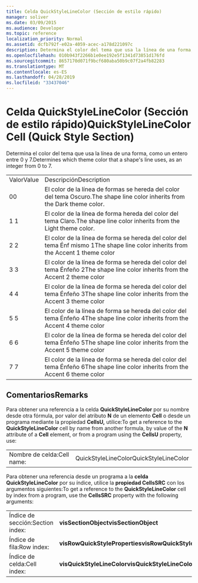 ```yaml
---
title: Celda QuickStyleLineColor (Sección de estilo rápido)
manager: soliver
ms.date: 03/09/2015
ms.audience: Developer
ms.topic: reference
localization_priority: Normal
ms.assetid: dcfb792f-e02a-4059-acec-a178d221097c
description: Determina el color del tema que usa la línea de una forma, como un número entero entre 0 y 7.
ms.openlocfilehash: 010b943f2266b1e0ee192e5f1341d73851d176fd
ms.sourcegitcommit: 8657170d071f9bcf680aba50b9c07f2a4fb82283
ms.translationtype: MT
ms.contentlocale: es-ES
ms.lasthandoff: 04/28/2019
ms.locfileid: "33437046"
---
```

# <a name="quickstylelinecolor-cell-quick-style-section"></a><span data-ttu-id="0b387-103">Celda QuickStyleLineColor (Sección de estilo rápido)</span><span class="sxs-lookup"><span data-stu-id="0b387-103">QuickStyleLineColor Cell (Quick Style Section)</span></span>

<span data-ttu-id="0b387-104">Determina el color del tema que usa la línea de una forma, como un entero entre 0 y 7.</span><span class="sxs-lookup"><span data-stu-id="0b387-104">Determines which theme color that a shape's line uses, as an integer from 0 to 7.</span></span>
  
|||
|:-----|:-----|
|<span data-ttu-id="0b387-105">Valor</span><span class="sxs-lookup"><span data-stu-id="0b387-105">Value</span></span>  <br/> |<span data-ttu-id="0b387-106">Descripción</span><span class="sxs-lookup"><span data-stu-id="0b387-106">Description</span></span>  <br/> |
|<span data-ttu-id="0b387-107">0</span><span class="sxs-lookup"><span data-stu-id="0b387-107">0</span></span>  <br/> |<span data-ttu-id="0b387-108">El color de la línea de formas se hereda del color del tema Oscuro.</span><span class="sxs-lookup"><span data-stu-id="0b387-108">The shape line color inherits from the Dark theme color.</span></span>  <br/> |
|<span data-ttu-id="0b387-109">1 </span><span class="sxs-lookup"><span data-stu-id="0b387-109">1</span></span>  <br/> |<span data-ttu-id="0b387-110">El color de la línea de forma hereda del color del tema Claro.</span><span class="sxs-lookup"><span data-stu-id="0b387-110">The shape line color inherits from the Light theme color.</span></span>  <br/> |
|<span data-ttu-id="0b387-111">2 </span><span class="sxs-lookup"><span data-stu-id="0b387-111">2</span></span>  <br/> |<span data-ttu-id="0b387-112">El color de la línea de forma se hereda del color del tema Énf mismo 1</span><span class="sxs-lookup"><span data-stu-id="0b387-112">The shape line color inherits from the Accent 1 theme color</span></span>  <br/> |
|<span data-ttu-id="0b387-113">3 </span><span class="sxs-lookup"><span data-stu-id="0b387-113">3</span></span>  <br/> |<span data-ttu-id="0b387-114">El color de la línea de forma se hereda del color del tema Énfeño 2</span><span class="sxs-lookup"><span data-stu-id="0b387-114">The shape line color inherits from the Accent 2 theme color</span></span>  <br/> |
|<span data-ttu-id="0b387-115">4 </span><span class="sxs-lookup"><span data-stu-id="0b387-115">4</span></span>  <br/> |<span data-ttu-id="0b387-116">El color de la línea de forma se hereda del color del tema Énfeño 3</span><span class="sxs-lookup"><span data-stu-id="0b387-116">The shape line color inherits from the Accent 3 theme color</span></span>  <br/> |
|<span data-ttu-id="0b387-117">5 </span><span class="sxs-lookup"><span data-stu-id="0b387-117">5</span></span>  <br/> |<span data-ttu-id="0b387-118">El color de la línea de forma se hereda del color del tema Énfeño 4</span><span class="sxs-lookup"><span data-stu-id="0b387-118">The shape line color inherits from the Accent 4 theme color</span></span>  <br/> |
|<span data-ttu-id="0b387-119">6 </span><span class="sxs-lookup"><span data-stu-id="0b387-119">6</span></span>  <br/> |<span data-ttu-id="0b387-120">El color de la línea de forma se hereda del color del tema Énfeño 5</span><span class="sxs-lookup"><span data-stu-id="0b387-120">The shape line color inherits from the Accent 5 theme color</span></span>  <br/> |
|<span data-ttu-id="0b387-121">7 </span><span class="sxs-lookup"><span data-stu-id="0b387-121">7</span></span>  <br/> |<span data-ttu-id="0b387-122">El color de la línea de forma se hereda del color del tema Énfeño 6</span><span class="sxs-lookup"><span data-stu-id="0b387-122">The shape line color inherits from the Accent 6 theme color</span></span>  <br/> |
   
## <a name="remarks"></a><span data-ttu-id="0b387-123">Comentarios</span><span class="sxs-lookup"><span data-stu-id="0b387-123">Remarks</span></span>

<span data-ttu-id="0b387-124">Para obtener una referencia a la celda **QuickStyleLineColor** por su nombre desde otra fórmula, por valor del atributo **N** de un elemento **Cell** o desde un programa mediante la propiedad **CellsU,** utilice:</span><span class="sxs-lookup"><span data-stu-id="0b387-124">To get a reference to the **QuickStyleLineColor** cell by name from another formula, by value of the **N** attribute of a **Cell** element, or from a program using the **CellsU** property, use:</span></span> 
  
|||
|:-----|:-----|
| <span data-ttu-id="0b387-125">Nombre de celda:</span><span class="sxs-lookup"><span data-stu-id="0b387-125">Cell name:</span></span>  <br/> | <span data-ttu-id="0b387-126">QuickStyleLineColor</span><span class="sxs-lookup"><span data-stu-id="0b387-126">QuickStyleLineColor</span></span>  <br/> |
   
<span data-ttu-id="0b387-127">Para obtener una referencia desde un programa a la **celda QuickStyleLineColor** por su índice, utilice la **propiedad CellsSRC** con los argumentos siguientes:</span><span class="sxs-lookup"><span data-stu-id="0b387-127">To get a reference to the **QuickStyleLineColor** cell by index from a program, use the **CellsSRC** property with the following arguments:</span></span> 
  
|||
|:-----|:-----|
| <span data-ttu-id="0b387-128">Índice de sección:</span><span class="sxs-lookup"><span data-stu-id="0b387-128">Section index:</span></span>  <br/> |<span data-ttu-id="0b387-129">**visSectionObject**</span><span class="sxs-lookup"><span data-stu-id="0b387-129">**visSectionObject**</span></span> <br/> |
| <span data-ttu-id="0b387-130">Índice de fila:</span><span class="sxs-lookup"><span data-stu-id="0b387-130">Row index:</span></span>  <br/> |<span data-ttu-id="0b387-131">**visRowQuickStyleProperties**</span><span class="sxs-lookup"><span data-stu-id="0b387-131">**visRowQuickStyleProperties**</span></span> <br/> |
| <span data-ttu-id="0b387-132">Índice de celda:</span><span class="sxs-lookup"><span data-stu-id="0b387-132">Cell index:</span></span>  <br/> |<span data-ttu-id="0b387-133">**visQuickStyleLineColor**</span><span class="sxs-lookup"><span data-stu-id="0b387-133">**visQuickStyleLineColor**</span></span> <br/> |
   


